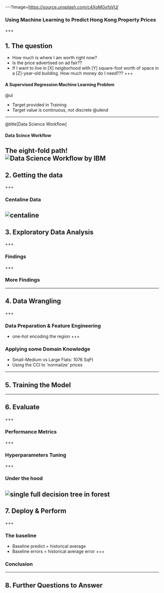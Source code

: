 ---?image=https://source.unsplash.com/c4XoMGxfsVU/
### Using Machine Learning to Predict Hong Kong Property Prices
+++
## 1. The question
* How much is where I am worth right now?  
* Is the price advertised on ad fair??
* If I want to live in [X] neigborhood with [Y] square-foot worth of space in a [Z]-year-old building. How much money do I need???
+++
#### A Supervised Regression Machine Learning Problem
@ul
* Target provided in Training
* Target value is continuous, not discrete
@ulend
---
@title[Data Science Workflow]
#### Data Scince Workflow
The eight-fold path!
![Data Science Workflow by IBM](https://developer.ibm.com/dwblog/wp-content/uploads/sites/73/WatsonExplorer-DSX-p1-768x511.png)
---
## 2. Getting the data
+++
### Centaline Data
![centaline](pitch/2-centadata)
---
## 3. Exploratory Data Analysis
+++
### Findings
+++
### More Findings
---
## 4. Data Wrangling
+++
### Data Preparation & Feature Engineering
* one-hot encoding the region
+++
### Applying some Domain Knowledge
* Small-Medium vs Large Flats: 1076 SqFt
* Using the CCI to 'normalize' prices
---
## 5. Training the Model
---
## 6. Evaluate
+++
### Performance Metrics
+++
### Hyperparameters Tuning
+++
### Under the hood
![single full decision tree in forest](data/tree.png)
---
## 7. Deploy & Perform
+++
### The baseline
* Baseline predict = historical average
* Baseline errors = historical average error
+++
### Conclusion

---
## 8. Further Questions to Answer
